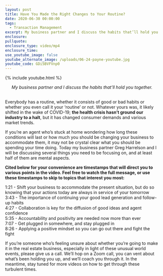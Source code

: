 ```yaml
---
layout: post
title: Have You Made the Right Changes to Your Routine?
date: 2020-06-30 00:00:00
tags:
  - Transaction Management
excerpt: My business partner and I discuss the habits that’ll hold you together.
enclosure:
pullquote:
enclosure_type: video/mp4
enclosure_time:
use_youtube_image: false
youtube_alternate_image: /uploads/06-24-payne-youtube.jpg
youtube_code: GDi5BVFVnp0
---
```


{% include youtube.html %}

<center><em>My business partner and I discuss the habits that&rsquo;ll hold you together.</em></center>

<br>Everybody has a routine, whether it consists of good or bad habits or whether you even call it your ‘routine’ or not. Whatever yours was, it likely shifted in the wake of COVID-19; **the health crisis hasn’t ground our industry to a halt**, but it has changed consumer demands and various market trends.

If you’re an agent who’s stuck at home wondering how long these conditions will last or how much you should be changing your business to accommodate them, it may not be crystal clear what you should be spending your time doing. Today my business partner Greg Harrelson and I will be discussing several things you need to be focusing on, and at least half of them are mental aspects.

**Cited below for your convenience are timestamps that will direct you to various points in the video. Feel free to watch the full message, or use these timestamps to skip to topics that interest you most:**

1:21 - Shift your business to accommodate the present situation, but do so knowing that your actions today are always in service of your tomorrow<br>3:43 - The importance of continuing your good lead generation and follow-up habits<br>4:27 - Collaboration is key for the diffusion of good ideas and agent confidence<br>5:35 - Accountability and positivity are needed now more than ever<br>7:07 - Get plugged in somewhere, and stay plugged in<br>8:26 - Applying a positive mindset so you can go out there and fight the fight

If you’re someone who’s feeling unsure about whether you’re going to make it in the real estate business, especially in light of these unusual world events, please give us a call. We’ll hop on a Zoom call, you can vent about what’s been holding you up, and we’ll coach you through it. In the meantime, stay tuned for more videos on how to get through these turbulent times.

&nbsp;